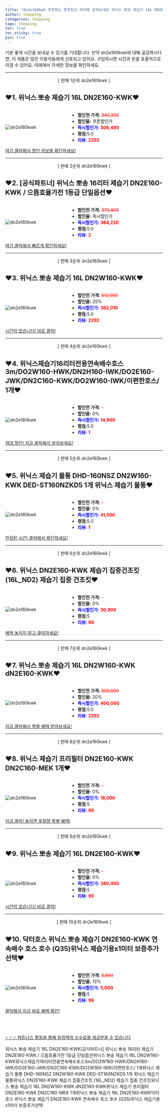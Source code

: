 ```yaml
---
title: "dn2e160kwk 추천하는 튼튼하고 아이템 살펴보세요 위닉스 뽀송 제습기 16L DN2E160-KWK"
author: shopping
categories: shopping
tags: shopping
toc: true
toc_sticky: true
pin: true
---
```

기분 좋게 시간을 보내실 수 있기를 기대합니다. 만약 dn2e160kwk에 대해 궁금하시다면,  이 제품은 많은 이용자들에게 선호되고 있어요. 구입하시면 시간과 돈을 효율적으로 아낄 수 있어요. 아래에서 자세한 정보를 확인하세요.

---
<p class="toplist" style="margin: 0 auto; display: block; width: fit-content;">[ 판매 1순위 dn2e160kwk ]</p>

<h2><strong>❤️1. 위닉스 뽀송 제습기 16L DN2E160-KWK❤️</strong></h2>

<div style="display: flex; align-items: center;">
    <div style="flex: 0.4;">
        <img src="https://thumbnail7.coupangcdn.com/thumbnails/remote/230x230ex/image/retail/images/2024/05/29/9/9/02c52838-d784-46e3-b636-2c9489a94fe3.jpg" alt="dn2e160kwk" style="max-width: 100%;">
    </div>
    <div style="flex: 0.6; margin-left: 10px;">
        <ul>
            <li><strong>할인전 가격:</strong> <del style="color: red;">342,320</del></li>
            <li><strong>할인율:</strong> 쿠폰할인가</li>
            <li><span style='color:blue'><strong>즉시할인가:</strong></span> <span style='color:red'><strong>308,490</strong></span></li>
            <li><strong>평점:</strong>5.0</li>
            <li><span style='color:blue'><strong>리뷰:</strong></span> <span style='color:red'><strong>2292</strong></span></li>
        </ul>
    </div>
</div>
<div class="center">
    <a href="https://William4Davisa.github.io?lptag=AF9450613&subid=githubio&pageKey=5354043642&traceid=V0-153&itemId=22893895208&vendorItemId=90130492587" class="myButton">
        여기 클릭해서 할인 정보를 확인하세요!
    </a>
</div>


---
<p class="toplist" style="margin: 0 auto; display: block; width: fit-content;">[ 판매 2순위 dn2e160kwk ]</p>

<h2><strong>❤️2. [공식파트너] 위닉스 뽀송 16리터 제습기 DN2E160-KWK / 으뜸효율가전 1등급 단일옵션❤️</strong></h2>

<div style="display: flex; align-items: center;">
    <div style="flex: 0.4;">
        <img src="https://thumbnail9.coupangcdn.com/thumbnails/remote/230x230ex/image/vendor_inventory/9a24/46af906a4af8e45b6a68130fcdc32c29c5e9a90aa155ad8020b89c5ec96d.jpg" alt="dn2e160kwk" style="max-width: 100%;">
    </div>
    <div style="flex: 0.6; margin-left: 10px;">
        <ul>
            <li><strong>할인전 가격:</strong> <del style="color: red;">379,400</del></li>
            <li><strong>할인율:</strong> 즉시할인가</li>
            <li><span style='color:blue'><strong>즉시할인가:</strong></span> <span style='color:red'><strong>364,220</strong></span></li>
            <li><strong>평점:</strong>5.0</li>
            <li><span style='color:blue'><strong>리뷰:</strong></span> <span style='color:red'><strong>2</strong></span></li>
        </ul>
    </div>
</div>
<div class="center">
    <a href="https://William4Davisa.github.io?lptag=AF9450613&subid=githubio&pageKey=8233997717&traceid=V0-153&itemId=23701347523&vendorItemId=89985744321" class="myButton">
        여기 클릭해서 빠르게 확인하세요!
    </a>
</div>


---
<p class="toplist" style="margin: 0 auto; display: block; width: fit-content;">[ 판매 3순위 dn2e160kwk ]</p>

<h2><strong>❤️3. 위닉스 뽀송 제습기 16L DN2W160-KWK❤️</strong></h2>

<div style="display: flex; align-items: center;">
    <div style="flex: 0.4;">
        <img src="https://thumbnail7.coupangcdn.com/thumbnails/remote/230x230ex/image/vendor_inventory/33e7/2dbaa8f6671464d3c3543acbe14809e786ef920b18cde7bc8f4ae13320be.jpg" alt="dn2e160kwk" style="max-width: 100%;">
    </div>
    <div style="flex: 0.6; margin-left: 10px;">
        <ul>
            <li><strong>할인전 가격:</strong> <del style="color: red;">512,000</del></li>
            <li><strong>할인율:</strong> 25%</li>
            <li><span style='color:blue'><strong>즉시할인가:</strong></span> <span style='color:red'><strong>382,010</strong></span></li>
            <li><strong>평점:</strong>5.0</li>
            <li><span style='color:blue'><strong>리뷰:</strong></span> <span style='color:red'><strong>2292</strong></span></li>
        </ul>
    </div>
</div>
<div class="center">
    <a href="https://William4Davisa.github.io?lptag=AF9450613&subid=githubio&pageKey=5354043642&traceid=V0-153&itemId=7881915819&vendorItemId=86735530251" class="myButton">
        시간이 없습니다! 바로 클릭!
    </a>
</div>


---
<p class="toplist" style="margin: 0 auto; display: block; width: fit-content;">[ 판매 4순위 dn2e160kwk ]</p>

<h2><strong>❤️4. 위닉스제습기16리터전용연속배수호스3m/DO2W160-HWK/DN2H160-IWK/DO2E160-JWK/DN2C160-KWK/DO2W160-IWK/이편한호스/ 1개❤️</strong></h2>

<div style="display: flex; align-items: center;">
    <div style="flex: 0.4;">
        <img src="https://thumbnail7.coupangcdn.com/thumbnails/remote/230x230ex/image/vendor_inventory/8d6a/eeb64cff599a627c99db3f226850452385b7f10a62440ca918470d4fedec.jpg" alt="dn2e160kwk" style="max-width: 100%;">
    </div>
    <div style="flex: 0.6; margin-left: 10px;">
        <ul>
            <li><strong>할인전 가격:</strong> <del style="color: red;">-</del></li>
            <li><strong>할인율:</strong> 0%</li>
            <li><span style='color:blue'><strong>즉시할인가:</strong></span> <span style='color:red'><strong>14,900</strong></span></li>
            <li><strong>평점:</strong>5.0</li>
            <li><span style='color:blue'><strong>리뷰:</strong></span> <span style='color:red'><strong>1</strong></span></li>
        </ul>
    </div>
</div>
<div class="center">
    <a href="https://William4Davisa.github.io?lptag=AF9450613&subid=githubio&pageKey=7837176157&traceid=V0-153&itemId=21325733036&vendorItemId=88384628761" class="myButton">
        최대 할인! 지금 클릭해서 알아보세요!
    </a>
</div>


---
<p class="toplist" style="margin: 0 auto; display: block; width: fit-content;">[ 판매 5순위 dn2e160kwk ]</p>

<h2><strong>❤️5. 위닉스 제습기 물통 DHD-160NSZ DN2W160-KWK DED-ST160NZKD5 1개 위닉스 제습기  물통❤️</strong></h2>

<div style="display: flex; align-items: center;">
    <div style="flex: 0.4;">
        <img src="https://thumbnail9.coupangcdn.com/thumbnails/remote/230x230ex/image/vendor_inventory/f5ad/736397d377710bf8757e586473a06dd8106996e8447a673a449f632847a8.jpg" alt="dn2e160kwk" style="max-width: 100%;">
    </div>
    <div style="flex: 0.6; margin-left: 10px;">
        <ul>
            <li><strong>할인전 가격:</strong> <del style="color: red;">-</del></li>
            <li><strong>할인율:</strong> 0%</li>
            <li><span style='color:blue'><strong>즉시할인가:</strong></span> <span style='color:red'><strong>41,500</strong></span></li>
            <li><strong>평점:</strong>5.0</li>
            <li><span style='color:blue'><strong>리뷰:</strong></span> <span style='color:red'><strong>1</strong></span></li>
        </ul>
    </div>
</div>
<div class="center">
    <a href="https://William4Davisa.github.io?lptag=AF9450613&subid=githubio&pageKey=8128952068&traceid=V0-153&itemId=23082229996&vendorItemId=90115731643" class="myButton">
        한정된 시간! 클릭해서 확인하세요!
    </a>
</div>


---
<p class="toplist" style="margin: 0 auto; display: block; width: fit-content;">[ 판매 6순위 dn2e160kwk ]</p>

<h2><strong>❤️6. 위닉스 DN2E160-KWK 제습기 집중건조킷 (16L_ND2) 제습기 집중 건조킷❤️</strong></h2>

<div style="display: flex; align-items: center;">
    <div style="flex: 0.4;">
        <img src="https://thumbnail10.coupangcdn.com/thumbnails/remote/230x230ex/image/vendor_inventory/b4af/090eebea5f4c3961270873e9401901d2215840960d9f19175e1913fe8d05.jpg" alt="dn2e160kwk" style="max-width: 100%;">
    </div>
    <div style="flex: 0.6; margin-left: 10px;">
        <ul>
            <li><strong>할인전 가격:</strong> <del style="color: red;">-</del></li>
            <li><strong>할인율:</strong> 0%</li>
            <li><span style='color:blue'><strong>즉시할인가:</strong></span> <span style='color:red'><strong>30,900</strong></span></li>
            <li><strong>평점:</strong>5</li>
            <li><span style='color:blue'><strong>리뷰:</strong></span> <span style='color:red'><strong>99</strong></span></li>
        </ul>
    </div>
</div>
<div class="center">
    <a href="https://William4Davisa.github.io?lptag=AF9450613&subid=githubio&pageKey=8106405639&traceid=V0-153&itemId=22947731591&vendorItemId=89982353669" class="myButton">
        혜택 놓치지 말고 클릭하세요!
    </a>
</div>


---
<p class="toplist" style="margin: 0 auto; display: block; width: fit-content;">[ 판매 7순위 dn2e160kwk ]</p>

<h2><strong>❤️7. 위닉스 뽀송 제습기 16L DN2W160-KWK dN2E160-KWK❤️</strong></h2>

<div style="display: flex; align-items: center;">
    <div style="flex: 0.4;">
        <img src="https://thumbnail9.coupangcdn.com/thumbnails/remote/230x230ex/image/vendor_inventory/47cb/fa66872088ba8b254b8f8c1140f7594a55c5b6d74274b63970b8517e5b7f.jpg" alt="dn2e160kwk" style="max-width: 100%;">
    </div>
    <div style="flex: 0.6; margin-left: 10px;">
        <ul>
            <li><strong>할인전 가격:</strong> <del style="color: red;">500,000</del></li>
            <li><strong>할인율:</strong> 20%</li>
            <li><span style='color:blue'><strong>즉시할인가:</strong></span> <span style='color:red'><strong>400,000</strong></span></li>
            <li><strong>평점:</strong>5.0</li>
            <li><span style='color:blue'><strong>리뷰:</strong></span> <span style='color:red'><strong>2292</strong></span></li>
        </ul>
    </div>
</div>
<div class="center">
    <a href="https://William4Davisa.github.io?lptag=AF9450613&subid=githubio&pageKey=5354043642&traceid=V0-153&itemId=23269551566&vendorItemId=90669578167" class="myButton">
        지금 클릭해서 특별 혜택 받아보세요!
    </a>
</div>


---
<p class="toplist" style="margin: 0 auto; display: block; width: fit-content;">[ 판매 8순위 dn2e160kwk ]</p>

<h2><strong>❤️8. 위닉스 제습기 프리필터 DN2E160-KWK DN2C160-MEK 1개❤️</strong></h2>

<div style="display: flex; align-items: center;">
    <div style="flex: 0.4;">
        <img src="https://thumbnail9.coupangcdn.com/thumbnails/remote/230x230ex/image/vendor_inventory/23ad/4d685c89b32dabf6bb8566083f19fa34c8e23d5ebaff0b9c46ba811a5d1f.jpg" alt="dn2e160kwk" style="max-width: 100%;">
    </div>
    <div style="flex: 0.6; margin-left: 10px;">
        <ul>
            <li><strong>할인전 가격:</strong> <del style="color: red;">-</del></li>
            <li><strong>할인율:</strong> 0%</li>
            <li><span style='color:blue'><strong>즉시할인가:</strong></span> <span style='color:red'><strong>18,000</strong></span></li>
            <li><strong>평점:</strong>5</li>
            <li><span style='color:blue'><strong>리뷰:</strong></span> <span style='color:red'><strong>99</strong></span></li>
        </ul>
    </div>
</div>
<div class="center">
    <a href="https://William4Davisa.github.io?lptag=AF9450613&subid=githubio&pageKey=8035170499&traceid=V0-153&itemId=22479094541&vendorItemId=89521623639" class="myButton">
        지금 클릭! 놓치면 후회할 특별 혜택!
    </a>
</div>


---
<p class="toplist" style="margin: 0 auto; display: block; width: fit-content;">[ 판매 9순위 dn2e160kwk ]</p>

<h2><strong>❤️9. 위닉스 뽀송 제습기 16L DN2E160-KWK❤️</strong></h2>

<div style="display: flex; align-items: center;">
    <div style="flex: 0.4;">
        <img src="https://thumbnail6.coupangcdn.com/thumbnails/remote/230x230ex/image/vendor_inventory/306f/7dc3ada6be4f10cced4a1446b928fb8c7b431489338c95e5ad9065fb455a.jpg" alt="dn2e160kwk" style="max-width: 100%;">
    </div>
    <div style="flex: 0.6; margin-left: 10px;">
        <ul>
            <li><strong>할인전 가격:</strong> <del style="color: red;">-</del></li>
            <li><strong>할인율:</strong> 0%</li>
            <li><span style='color:blue'><strong>즉시할인가:</strong></span> <span style='color:red'><strong>380,400</strong></span></li>
            <li><strong>평점:</strong>5</li>
            <li><span style='color:blue'><strong>리뷰:</strong></span> <span style='color:red'><strong>99</strong></span></li>
        </ul>
    </div>
</div>
<div class="center">
    <a href="https://William4Davisa.github.io?lptag=AF9450613&subid=githubio&pageKey=8106516398&traceid=V0-153&itemId=22948194378&vendorItemId=89982489770" class="myButton">
        시간이 없습니다! 바로 클릭!
    </a>
</div>


---
<p class="toplist" style="margin: 0 auto; display: block; width: fit-content;">[ 판매 10순위 dn2e160kwk ]</p>

<h2><strong>❤️10. 닥터호스 위닉스 뽀송 제습기 DN2E160-KWK 연속배수 호스 호수 (Q35)위닉스 제습기용x1미터 보증추가선택❤️</strong></h2>

<div style="display: flex; align-items: center;">
    <div style="flex: 0.4;">
        <img src="https://thumbnail9.coupangcdn.com/thumbnails/remote/230x230ex/image/vendor_inventory/d895/7bd44bb07cdcb21bbee895600404d10c25525a15da01e72521e10bf44261.png" alt="dn2e160kwk" style="max-width: 100%;">
    </div>
    <div style="flex: 0.6; margin-left: 10px;">
        <ul>
            <li><strong>할인전 가격:</strong> <del style="color: red;">5,800</del></li>
            <li><strong>할인율:</strong> 13%</li>
            <li><span style='color:blue'><strong>즉시할인가:</strong></span> <span style='color:red'><strong>5,000</strong></span></li>
            <li><strong>평점:</strong>5</li>
            <li><span style='color:blue'><strong>리뷰:</strong></span> <span style='color:red'><strong>99</strong></span></li>
        </ul>
    </div>
</div>
<div class="center">
    <a href="https://William4Davisa.github.io?lptag=AF9450613&subid=githubio&pageKey=8096264745&traceid=V0-153&itemId=22890639908&vendorItemId=89925210591" class="myButton">
        클릭해서 지금 바로 혜택 확인!
    </a>
</div>

<br><br><br>[💦 💦 💦 파트너스 활동을 통해 일정액의 수수료를 제공받을 수 있습니다](https://link.coupang.com/a/bcpT2c)<br><br>위닉스 뽀송 제습기 16L DN2E160-KWK[공식파트너] 위닉스 뽀송 16리터 제습기 DN2E160-KWK / 으뜸효율가전 1등급 단일옵션위닉스 뽀송 제습기 16L DN2W160-KWK위닉스제습기16리터전용연속배수호스3m/DO2W160-HWK/DN2H160-IWK/DO2E160-JWK/DN2C160-KWK/DO2W160-IWK/이편한호스/ 1개위닉스 제습기 물통 DHD-160NSZ DN2W160-KWK DED-ST160NZKD5 1개 위닉스 제습기  물통위닉스 DN2E160-KWK 제습기 집중건조킷 (16L_ND2) 제습기 집중 건조킷위닉스 뽀송 제습기 16L DN2W160-KWK dN2E160-KWK위닉스 제습기 프리필터 DN2E160-KWK DN2C160-MEK 1개위닉스 뽀송 제습기 16L DN2E160-KWK닥터호스 위닉스 뽀송 제습기 DN2E160-KWK 연속배수 호스 호수 (Q35)위닉스 제습기용x1미터 보증추가선택